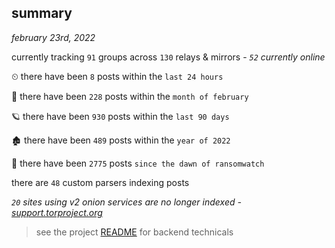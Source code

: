 
## summary
_february 23rd, 2022_

currently tracking `91` groups across `130` relays & mirrors - _`52` currently online_

⏲ there have been `8` posts within the `last 24 hours`

🦈 there have been `228` posts within the `month of february`

🪐 there have been `930` posts within the `last 90 days`

🏚 there have been `489` posts within the `year of 2022`

🦕 there have been `2775` posts `since the dawn of ransomwatch`

there are `48` custom parsers indexing posts

_`20` sites using v2 onion services are no longer indexed - [support.torproject.org](https://support.torproject.org/onionservices/v2-deprecation/)_

> see the project [README](https://github.com/thetanz/ransomwatch#ransomwatch--) for backend technicals

